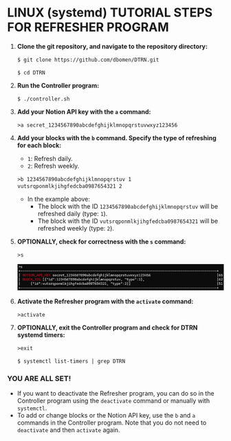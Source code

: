 # LINUX (systemd) TUTORIAL STEPS FOR REFRESHER PROGRAM

1. **Clone the git repository, and navigate to the repository directory:**

    ```console
    $ git clone https://github.com/dbomen/DTRN.git
    ```
    ```console
    $ cd DTRN
    ```

2. **Run the Controller program:**

    ```console
    $ ./controller.sh
    ```

3. **Add your Notion API key with the `a` command:**

    ```console
    >a secret_1234567890abcdefghijklmnopqrstuvwxyz123456
    ```

4. **Add your blocks with the `b` command. Specify the type of refreshing for each block:**
    - `1`: Refresh daily.
    - `2`: Refresh weekly.

    ```console
    >b 1234567890abcdefghijklmnopqrstuv 1 vutsrqponmlkjihgfedcba0987654321 2
    ```

    - In the example above:
      - The block with the ID `1234567890abcdefghijklmnopqrstuv` will be refreshed daily (type: `1`).
      - The block with the ID `vutsrqponmlkjihgfedcba0987654321` will be refreshed weekly (type: `2`).
  
5. **OPTIONALLY, check for correctness with the `s` command:**

    ```console
    >s
    ```
    ![alt text](assets/Tutorial-s-command.png)

6. **Activate the Refresher program with the `activate` command:**

    ```console
    >activate
    ```

7. **OPTIONALLY, exit the Controller program and check for DTRN systemd timers:**

    ```console
    >exit
    ```

    ```console
    $ systemctl list-timers | grep DTRN
    ```

### YOU ARE ALL SET!

- If you want to deactivate the Refresher program, you can do so in the Controller program using the `deactivate` command or manually with `systemctl`.
- To add or change blocks or the Notion API key, use the `b` and `a` commands in the Controller program. Note that you do not need to `deactivate` and then `activate` again.
